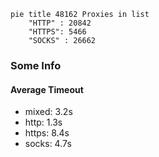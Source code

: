 
```mermaid
pie title 48162 Proxies in list
    "HTTP" : 20842
    "HTTPS": 5466
    "SOCKS" : 26662
```

### Some Info
#### Average Timeout

- mixed: 3.2s
- http: 1.3s
- https: 8.4s
- socks: 4.7s